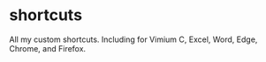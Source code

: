 # shortcuts
All my custom shortcuts. Including for Vimium C, Excel, Word, Edge, Chrome, and Firefox.
